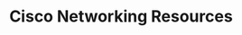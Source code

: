 ---
layout: page
title: Cisco Networking Resources
description: for CyberPatriot
img: 
importance: 1
redirect: https://github.com/troy-cyber/cisco-share-resources 
category: projects 
---